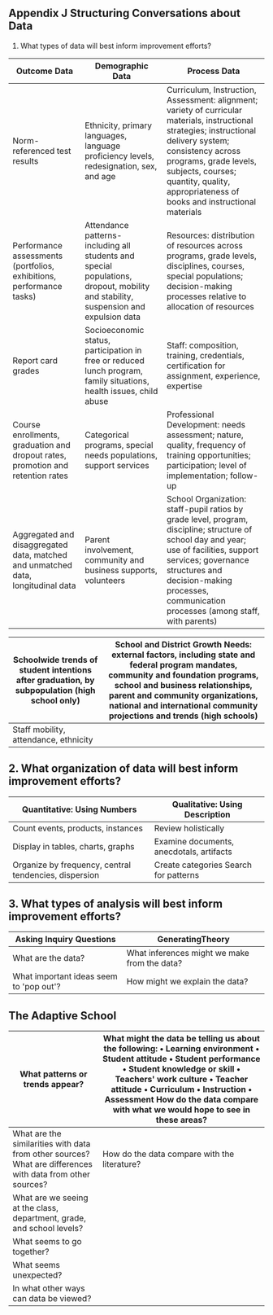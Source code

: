 ## Appendix J  Structuring Conversations about Data

1. What types of data will best inform improvement efforts?

| Outcome Data                                                                     | Demographic Data                                                                                                                    | Process Data                                                                                                                                                                                                                                                                    |
|----------------------------------------------------------------------------------|-------------------------------------------------------------------------------------------------------------------------------------|---------------------------------------------------------------------------------------------------------------------------------------------------------------------------------------------------------------------------------------------------------------------------------|
| Norm-referenced test results                                                     | Ethnicity, primary languages, language proficiency levels, redesignation, sex, and age                                              | Curriculum, Instruction, Assessment: alignment; variety of curricular materials, instructional strategies; instructional delivery system; consistency across programs, grade levels, subjects, courses; quantity, quality, appropriateness of books and instructional materials |
| Performance assessments (portfolios, exhibitions, performance tasks)             | Attendance patterns- including all students and special populations, dropout, mobility and stability, suspension and expulsion data | Resources: distribution of resources across programs, grade levels, disciplines, courses, special populations; decision-making processes relative to allocation of resources                                                                                                    |
| Report card grades                                                               | Socioeconomic status, participation in free or reduced lunch program, family situations, health issues, child abuse                 | Staff: composition, training, credentials, certification for assignment, experience, expertise                                                                                                                                                                                  |
| Course enrollments, graduation and dropout rates, promotion and retention rates  | Categorical programs, special needs populations, support services                                                                   | Professional Development: needs assessment; nature, quality, frequency of training opportunities; participation; level of implementation; follow-up                                                                                                                             |
| Aggregated and disaggregated data, matched and unmatched data, longitudinal data | Parent involvement, community and business supports, volunteers                                                                     | School Organization: staff-pupil ratios by grade level, program, discipline; structure of school day and year; use of facilities, support services; governance structures and decision-making processes, communication processes (among staff, with parents)                    |

| Schoolwide trends of student intentions after graduation, by subpopulation (high school only)   | School and District Growth Needs: external factors, including state and federal program mandates, community and foundation programs, school and business relationships, parent and community organizations, national and international community projections and trends (high schools)   |
|-------------------------------------------------------------------------------------------------|------------------------------------------------------------------------------------------------------------------------------------------------------------------------------------------------------------------------------------------------------------------------------------------|
| Staff mobility, attendance, ethnicity                                                           |                                                                                                                                                                                                                                                                                          |

## 2. What organization of data will best inform improvement efforts?

| Quantitative: Using Numbers                           | Qualitative: Using Description           |
|-------------------------------------------------------|------------------------------------------|
| Count events, products, instances                     | Review holistically                      |
| Display in tables, charts, graphs                     | Examine documents, anecdotals, artifacts |
| Organize by frequency, central tendencies, dispersion | Create categories Search for patterns    |

## 3. What types of analysis will best inform improvement efforts?

| Asking Inquiry Questions                | GeneratingTheory                             |
|-----------------------------------------|----------------------------------------------|
| What are the data?                      | What inferences might we make from the data? |
| What important ideas seem to 'pop out'? | How might we explain the data?               |

## The Adaptive School

| What patterns or trends appear?                                                                            | What might the data be telling us about the following: • Learning environment • Student attitude • Student performance • Student knowledge or skill • Teachers' work culture • Teacher attitude • Curriculum • Instruction • Assessment How do the data compare with what we would hope to see in these areas?   |
|------------------------------------------------------------------------------------------------------------|------------------------------------------------------------------------------------------------------------------------------------------------------------------------------------------------------------------------------------------------------------------------------------------------------------------|
| What are the similarities with data from other sources? What are differences with data from other sources? | How do the data compare with the literature?                                                                                                                                                                                                                                                                     |
| What are we seeing at the class, department, grade, and school levels?                                     |                                                                                                                                                                                                                                                                                                                  |
| What seems to go together?                                                                                 |                                                                                                                                                                                                                                                                                                                  |
| What seems unexpected?                                                                                     |                                                                                                                                                                                                                                                                                                                  |
| In what other ways can data be viewed?                                                                     |                                                                                                                                                                                                                                                                                                                  |

